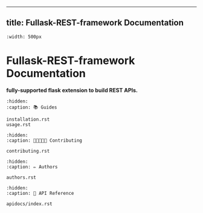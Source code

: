 -------------------------------------------
title: Fullask-REST-framework Documentation
-------------------------------------------

```{image} ./_static/frf-logo.png
:width: 500px
```

# Fullask-REST-framework Documentation
**fully-supported flask extension to build REST APIs.**


```{toctree}
:hidden:
:caption: 📚 Guides

installation.rst
usage.rst
```

```{toctree}
:hidden:
:caption: 🧑🏻‍🤝‍🧑🏻 Contributing

contributing.rst
```

```{toctree}
:hidden:
:caption: ✏️ Authors

authors.rst
```

```{toctree}
:hidden:
:caption: 📖 API Reference

apidocs/index.rst
```
